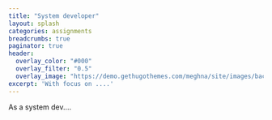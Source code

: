 ```yaml
---
title: "System developer"
layout: splash
categories: assignments
breadcrumbs: true
paginator: true
header:
  overlay_color: "#000"
  overlay_filter: "0.5"
  overlay_image: "https://demo.gethugothemes.com/meghna/site/images/backgrounds/hero-area.jpg"
excerpt: 'With focus on ....'
---
```

As a system dev.... <Br/>
 
